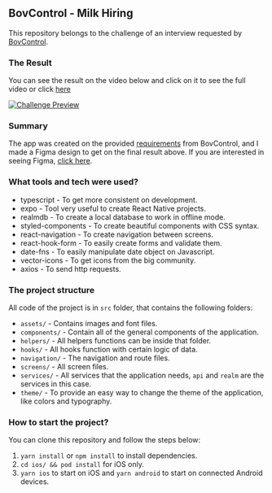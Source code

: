 ## BovControl - Milk Hiring

This repository belongs to the challenge of an interview requested by [BovControl](https://platform.bovcontrol.com/).

### The Result

You can see the result on the video below and click on it to see the full video or click [here](https://www.youtube.com/watch?v=WaWhjrJtyUQ)

[![Challenge Preview](https://media.giphy.com/media/v1.Y2lkPTc5MGI3NjExNjg0ZDk1YzY5ZGYxYTcwZjlmMTVkNjI0NTk1Zjk2YWUwYzAzZTdjNyZjdD1n/PGjvy2k4IgpyPOZ2oL/giphy.gif)](https://www.youtube.com/watch?v=WaWhjrJtyUQ)

### Summary

The app was created on the provided [requirements](https://github.com/bovcontrol/milk-hiring/blob/master/desafio-frondedn-v2.md) from BovControl, and I made a Figma design to get on the final result above. If you are interested in seeing Figma, [click here](https://www.figma.com/file/0DqYlaPyY7oId5BBIXhqR6/BovControl-Milk-Hiring?node-id=0%3A1&t=uZt9dXhYYHhkaEDw-1).

### What tools and tech were used?

- typescript - To get more consistent on development.
- expo - Tool very useful to create React Native projects.
- realmdb - To create a local database to work in offline mode.
- styled-components - To create beautiful components with CSS syntax.
- react-navigation - To create navigation between screens.
- react-hook-form - To easily create forms and validate them.
- date-fns - To easily manipulate date object on Javascript.
- vector-icons - To get icons from the big community.
- axios - To send http requests.

### The project structure

All code of the project is in `src` folder, that contains the following folders:

- `assets/` - Contains images and font files.
- `components/` - Contain all of the general components of the application.
- `helpers/` - All helpers functions can be inside that folder.
- `hooks/` - All hooks function with certain logic of data.
- `navigation/` - The navigation and route files.
- `screens/` - All screen files.
- `services/` - All services that the application needs, `api` and `realm` are the services in this case.
- `theme/` - To provide an easy way to change the theme of the application, like colors and typography.

### How to start the project?

You can clone this repository and follow the steps below:

1. `yarn install` or `npm install` to install dependencies.
2. `cd ios/ && pod install` for iOS only.
2. `yarn ios` to start on iOS and `yarn android` to start on connected Android devices.